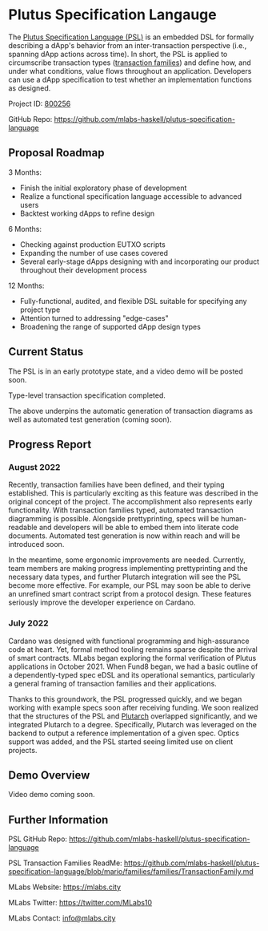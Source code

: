 # Plutus Specification Langauge 
The [Plutus Specification Language (PSL)](https://cardano.ideascale.com/c/idea/396541) is an embedded DSL for formally 
describing a dApp's behavior from an inter-transaction perspective (i.e., spanning dApp actions across time). In short, the PSL is applied to circumscribe transaction types ([transaction families](https://github.com/mlabs-haskell/plutus-specification-language/blob/mario/families/families/TransactionFamily.md)) and define how, and under what conditions, value flows throughout an application. Developers can use a dApp specification to test whether an implementation functions as designed.

Project ID: [800256](https://docs.google.com/spreadsheets/u/0/d/1bfnWFa94Y7Zj0G7dtpo9W1nAYGovJbswipxiHT4UE3g/htmlview#)

GitHub Repo: https://github.com/mlabs-haskell/plutus-specification-language


## Proposal Roadmap

3 Months: 
- Finish the initial exploratory phase of development 
- Realize a functional specification language accessible to advanced users
- Backtest working dApps to refine design

6 Months: 
- Checking against production EUTXO scripts 
- Expanding the number of use cases covered 
- Several early-stage dApps designing with and incorporating our product throughout their development process

12 Months: 
- Fully-functional, audited, and flexible DSL suitable for specifying any project type 
- Attention turned to addressing "edge-cases" 
- Broadening the range of supported dApp design types


## Current Status

The PSL is in an early prototype state, and a video demo will be posted soon.

Type-level transaction specification completed.

The above underpins the automatic generation of transaction diagrams as well as automated test generation (coming soon).


## Progress Report

### August 2022

Recently, transaction families have been defined, and their typing established. This is particularly exciting as this feature was described in the original concept of the project. The accomplishment also represents early functionality. With transaction families typed, automated transaction diagramming is possible. Alongside prettyprinting, specs will be human-readable and developers will be able to embed them into literate code documents. Automated test generation is now within reach and will be introduced soon.

In the meantime, some ergonomic improvements are needed. Currently, team members are making progress implementing prettyprinting and the necessary data types, and further Plutarch integration will see the PSL become more effective. For example, our PSL may soon be able to derive an unrefined smart contract script from a protocol design. These features seriously improve the developer experience on Cardano.

### July 2022

Cardano was designed with functional programming and high-assurance code at heart. 
Yet, formal method tooling remains sparse despite the arrival of smart contracts. 
MLabs began exploring the formal verification of Plutus applications in October 2021. 
When Fund8 began, we had a basic outline of a dependently-typed spec eDSL and its 
operational semantics, particularly a general framing of transaction families 
and their applications.

Thanks to this groundwork, the PSL progressed quickly, and we began working with example specs soon after receiving funding. We soon realized that the structures of the PSL and [Plutarch](https://github.com/Plutonomicon/plutarch-plutus) overlapped significantly, and we integrated Plutarch to a degree. Specifically, Plutarch was leveraged on the backend to output a reference implementation of a given spec. Optics support was added, and the PSL started seeing limited use on client projects.


## Demo Overview

Video demo coming soon.


## Further Information

PSL GitHub Repo: https://github.com/mlabs-haskell/plutus-specification-language

PSL Transaction Families ReadMe: https://github.com/mlabs-haskell/plutus-specification-language/blob/mario/families/families/TransactionFamily.md

MLabs Website: https://mlabs.city

MLabs Twitter: https://twitter.com/MLabs10

MLabs Contact: info@mlabs.city
